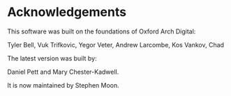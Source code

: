 # Acknowledgements

This software was built on the foundations of Oxford Arch Digital:

Tyler Bell, Vuk Trifkovic, Yegor Veter, Andrew Larcombe, Kos Vankov, Chad

The latest version was built by:

Daniel Pett and Mary Chester-Kadwell.

It is now maintained by Stephen Moon.

